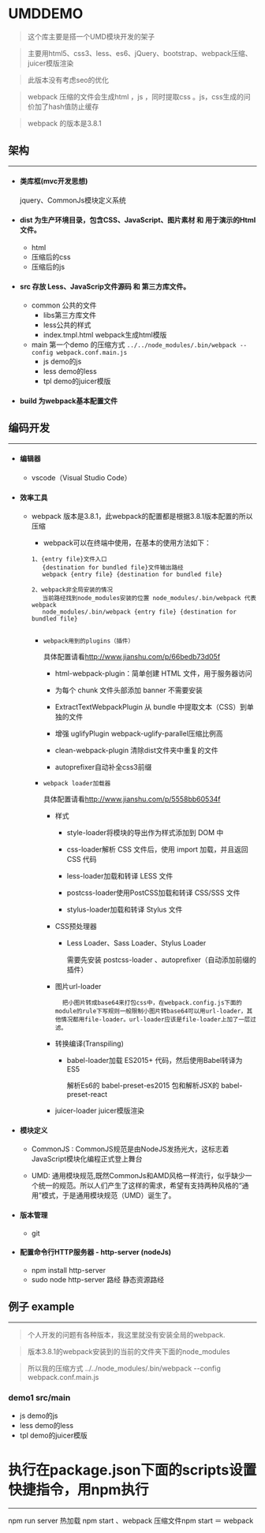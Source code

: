 # UMDDEMO
> 这个库主要是搭一个UMD模块开发的架子

> 主要用html5、css3、less、es6、jQuery、bootstrap、webpack压缩、juicer模版渲染

> 此版本没有考虑seo的优化

> webpack 压缩的文件会生成html ，js ，同时提取css 。js，css生成的问价加了hash值防止缓存

> webpack 的版本是3.8.1


## 架构
***
- #### 类库框(mvc开发思想)
   jquery、CommonJs模块定义系统

- #### dist  为生产环境目录，包含CSS、JavaScript、图片素材 和 用于演示的Html文件。
     - html    
     - 压缩后的css
     - 压缩后的js 
     

- #### src 存放 Less、JavaScrip文件源码 和 第三方库文件。
     - common 公共的文件
         - libs第三方库文件
         - less公共的样式
         - index.tmpl.html webpack生成html模版
     - main 第一个demo 的压缩方式 ```../../node_modules/.bin/webpack --config webpack.conf.main.js```
         - js demo的js
         - less demo的less
         - tpl demo的juicer模版
   
- #### build  为webpack基本配置文件

## 编码开发
***

- #### 编辑器 
   - vscode（Visual Studio Code）

       
- #### 效率工具

   - webpack 版本是3.8.1，此webpack的配置都是根据3.8.1版本配置的所以压缩
   
      - webpack可以在终端中使用，在基本的使用方法如下：

       ```
       1、{entry file}文件入口
          {destination for bundled file}文件输出路经
          webpack {entry file} {destination for bundled file}
        
       2、webpack非全局安装的情况 
          当前路经找到node_modules安装的位置 node_modules/.bin/webpack 代表webpack
          node_modules/.bin/webpack {entry file} {destination for bundled file}
          

       ```
       
      - ```webpack用到的plugins（插件）```
      
      
          具体配置请看<http://www.jianshu.com/p/66bedb73d05f>
      
        - html-webpack-plugin：简单创建 HTML 文件，用于服务器访问  
             
        - 为每个 chunk 文件头部添加 banner 不需要安装
        
        - ExtractTextWebpackPlugin  从 bundle 中提取文本（CSS）到单独的文件
        
        - 增强 uglifyPlugin webpack-uglify-parallel压缩比例高
        
        - clean-webpack-plugin 清除dist文件夹中重复的文件
                
        - autoprefixer自动补全css3前缀
        
      - ```webpack loader加载器```
      
        具体配置请看<http://www.jianshu.com/p/5558bb60534f>
        - 样式

           - style-loader将模块的导出作为样式添加到 DOM 中

           - css-loader解析 CSS 文件后，使用 import 加载，并且返回 CSS 代码

           - less-loader加载和转译 LESS 文件

        	- postcss-loader使用PostCSS加载和转译 CSS/SSS 文件

        	- stylus-loader加载和转译 Stylus 文件
        
        - CSS预处理器

			- Less Loader、Sass Loader、Stylus Loader

				需要先安装 postcss-loader 、autoprefixer（自动添加前缀的插件）
		- 图片url-loader

                把小图片转成base64来打包css中，在webpack.config.js下面的module的rule下写规则一般限制小图片转base64可以用url-loader，其他情况都用file-loader。url-loader应该是file-loader上加了一层过滤。
                
        - 转换编译(Transpiling)

			- babel-loader加载 ES2015+ 代码，然后使用Babel转译为 ES5

              解析Es6的 babel-preset-es2015 包和解析JSX的 babel-preset-react
        - juicer-loader juicer模版渲染
      
      
- #### 模块定义
    - CommonJS : CommonJS规范是由NodeJS发扬光大，这标志着JavaScript模块化编程正式登上舞台
    
    - UMD: 通用模块规范,既然CommonJs和AMD风格一样流行，似乎缺少一个统一的规范。所以人们产生了这样的需求，希望有支持两种风格的“通用”模式，于是通用模块规范（UMD）诞生了。
    
    
- #### 版本管理

   - git 


- #### 配置命令行HTTP服务器 - http-server (nodeJs)

  - npm install http-server 
  - sudo node http-server 路经 静态资源路经

  
## 例子 example
***
> 个人开发的问题有各种版本，我这里就没有安装全局的webpack.

> 版本3.8.1的webpack安装到的当前的文件夹下面的node_modules

> 所以我的压缩方式 ../../node_modules/.bin/webpack --config webpack.conf.main.js
 
### demo1 src/main


   - js demo的js
   - less demo的less
   - tpl demo的juicer模版


# 执行在package.json下面的scripts设置快捷指令，用npm执行
***
npm run server 热加载
npm start 、webpack 压缩文件npm start ＝ webpack


 